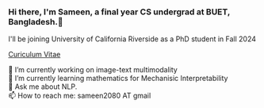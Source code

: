 ### Hi there, I'm Sameen, a final year CS undergrad at BUET, Bangladesh.👋
I'll be joining University of California Riverside as a PhD student in Fall 2024

[Curiculum Vitae](https://docs.google.com/document/d/1BgHEm0UCUUmteekMVJSFn5acm5H5I0IvUay3Fj35SVQ/edit?usp=sharing)

🔭 I’m currently working on image-text multimodality <br>
🌱 I’m currently learning mathematics for Mechanisic Interpretability <br>
💬 Ask me about NLP. <br>
📫 How to reach me: sameen2080 AT gmail <br>

<!--
**Patchwork53/Patchwork53** is a ✨ _special_ ✨ repository because its `README.md` (this file) appears on your GitHub profile.

Here are some ideas to get you started:


- 👯 I’m looking to collaborate on ...
- 🤔 I’m looking for help with ...
- 
- 
- 😄 Pronouns: ...
- ⚡ Fun fact: ...
-->

